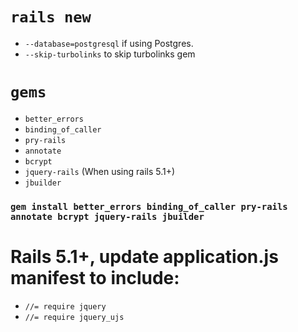  # `rails new`
  -  `--database=postgresql` if using Postgres.
  - `--skip-turbolinks` to skip turbolinks gem

# `gems`
  - `better_errors`
  - `binding_of_caller`
  - `pry-rails`
  - `annotate`
  - `bcrypt`
  - `jquery-rails` (When using rails 5.1+)
  - `jbuilder`

### `gem install better_errors binding_of_caller pry-rails annotate bcrypt jquery-rails jbuilder`

# Rails 5.1+, update application.js manifest to include:
  - `//= require jquery`
  - `//= require jquery_ujs`